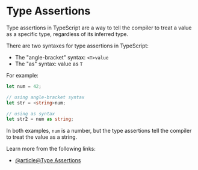# Type Assertions

Type assertions in TypeScript are a way to tell the compiler to treat a value as a specific type, regardless of its inferred type.

There are two syntaxes for type assertions in TypeScript:

- The "angle-bracket" syntax: `<T>value`
- The "as" syntax: value as `T`

For example:

```typescript
let num = 42;

// using angle-bracket syntax
let str = <string>num;

// using as syntax
let str2 = num as string;
```

In both examples, `num` is a number, but the type assertions tell the compiler to treat the value as a string.

Learn more from the following links:

- [@article@Type Assertions](https://www.typescriptlang.org/docs/handbook/2/everyday-types.html#type-assertions)

